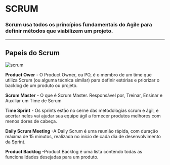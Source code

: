 # SCRUM
### Scrum usa todos os princípios fundamentais do Agile para definir métodos que viabilizem um projeto.
---
## **Papeis do Scrum**

 ![scrum](https://www.benner.com.br/tecnologia/wp-content/uploads/2023/12/scrum.png)


**Product Ower**
    - O Product Owner, ou PO, é o membro de um time que utiliza Scrum (ou alguma técnica similar) para definir estórias e priorizar o backlog de um produto ou projeto.


**Scrum Master**
    - O que é Scrum Master. Responsável por, Treinar, Ensinar e Auxiliar um Time de Scrum
        

**Time Sprint**
    - Os sprints estão no cerne das metodologias scrum e ágil, e acertar neles vai ajudar sua equipe ágil a fornecer produtos melhores com menos dores de cabeça.

**Daily Scrum Meeting**
-A Daily Scrum é uma reunião rápida, com duração máxima de 15 minutos, realizada no início de cada dia de desenvolvimento da Sprint.
    
**Product Backlog** 
-Product Backlog é uma lista contendo todas as funcionalidades desejadas para um produto.



